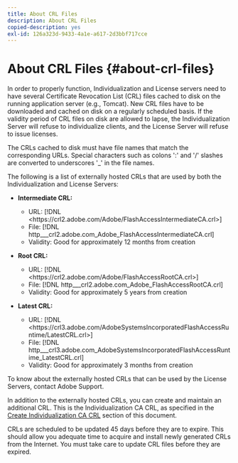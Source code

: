 ```yaml
---
title: About CRL Files
description: About CRL Files
copied-description: yes
exl-id: 126a323d-9433-4a1e-a617-2d3bbf717cce
---
```

# About CRL Files {#about-crl-files}

In order to properly function, Individualization and License servers need to have several Certificate Revocation List (CRL) files cached to disk on the running application server (e.g., Tomcat). New CRL files have to be downloaded and cached on disk on a regularly scheduled basis. If the validity period of CRL files on disk are allowed to lapse, the Individualization Server will refuse to individualize clients, and the License Server will refuse to issue licenses.

The CRLs cached to disk must have file names that match the corresponding URLs. Special characters such as colons ':' and '/' slashes are converted to underscores '_' in the file names.

The following is a list of externally hosted CRLs that are used by both the Individualization and License Servers:

* **Intermediate CRL:**

  * URL: [!DNL <ht<span></span>tps://crl2.adobe.com/Adobe/FlashAccessIntermediateCA.crl>] 
  * File: [!DNL http___crl2.adobe.com_Adobe_FlashAccessIntermediateCA.crl] 
  * Validity: Good for approximately 12 months from creation

* **Root CRL:**

  * URL: [!DNL <ht<span></span>tps://crl2.adobe.com/Adobe/FlashAccessRootCA.crl>] 
  * File: [!DNL http___crl2.adobe.com_Adobe_FlashAccessRootCA.crl] 
  * Validity: Good for approximately 5 years from creation

* **Latest CRL:**

  * URL: [!DNL <ht<span></span>tps://crl3.adobe.com/AdobeSystemsIncorporatedFlashAccessRuntime/LatestCRL.crl>] 
  * File: [!DNL http___crl3.adobe.com_AdobeSystemsIncorporatedFlashAccessRuntime_LatestCRL.crl] 
  * Validity: Good for approximately 3 months from creation

To know about the externally hosted CRLs that can be used by the License Servers, contact Adobe Support.

In addition to the externally hosted CRLs, you can create and maintain an additional CRL. This is the Individualization CA CRL, as specified in the [Create Individualization CA CRL](../../../on-premises-i15n-server/server-configuration-section/server-properties/create-i15n-ca-crl.md) section of this document.

CRLs are scheduled to be updated 45 days before they are to expire. This should allow you adequate time to acquire and install newly generated CRLs from the Internet. You must take care to update CRL files before they are expired.

<!--The following are externally hosted CRLs that are used only by the License Servers:

* URL: [!DNL <ht<span></span>tps://crl2.adobe.com/Adobe/FlashAccessIndividualizationCA.crl>] 
* File: [!DNL http___crl2.adobe.com_Adobe_FlashAccessIndividualizationCA.crl] 
* Validity: Good for approximately 3 months from creation

* URL: [!DNL <ht<span></span>tps://individualization-crl.primetime.adobe.com/FlashAccessIndividualizationCA.crl>] 
* File: [!DNL http___individualization-crl.primetime.adobe.com_FlashAccessIndividualizationCA.crl] 
* Validity: Good for approximately 3 months from creation

* URL: [!DNL <ht<span></span>tps://individualization-crl.s3-website-us-east-1.amazonaws.com/FlashAccessIndividualizationCA.crl]> 
* File: [!DNL http___individualization-crl.s3-website-us-east-1.amazonaws.com_FlashAccessIndividualizationCA.crl] 
* Validity: Good for approximately 3 months from creation.--!>